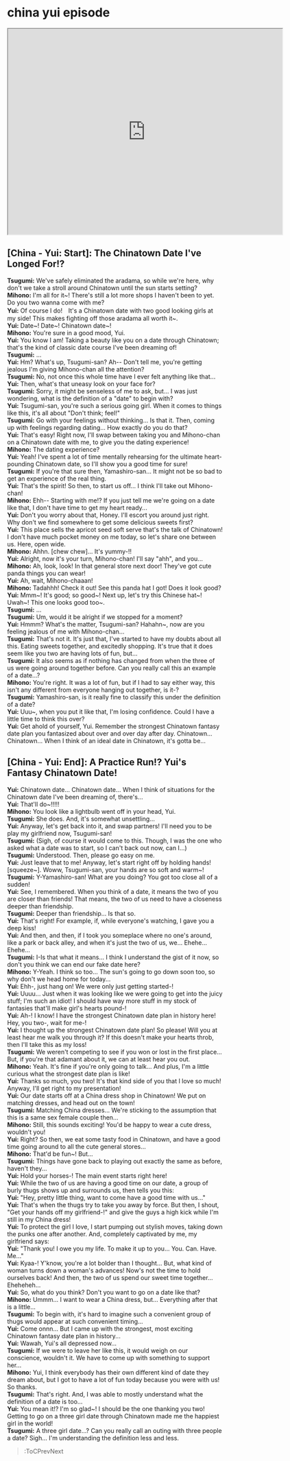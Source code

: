 
china yui episode
=================
[<iframe width="640" height="480" src="https://www.youtube.com/embed/Wuef7y1z6Q4"></iframe>](:Iframe)  

## [China - Yui: Start\]: The Chinatown Date I've Longed For\!\?
**Tsugumi:** We've safely eliminated the aradama, so while we're here, why don't we take a stroll around Chinatown until the sun starts setting\?  
**Mihono:** I'm all for it\~\! There's still a lot more shops I haven't been to yet\. Do you two wanna come with me\?  
**Yui:** Of course I do\!　It's a Chinatown date with two good looking girls at my side\! This makes fighting off those aradama all worth it\~\.  
**Yui:** Date\~\! Date\~\! Chinatown date\~\!  
**Mihono:** You're sure in a good mood, Yui\.  
**Yui:** You know I am\! Taking a beauty like you on a date through Chinatown; that's the kind of classic date course I've been dreaming of\!  
**Tsugumi:** \.\.\.  
**Yui:** Hm\? What's up, Tsugumi-san\? Ah-- Don't tell me, you're getting jealous I'm giving Mihono-chan all the attention\?  
**Tsugumi:** No, not once this whole time have I ever felt anything like that\.\.\.  
**Yui:** Then, what's that uneasy look on your face for\?  
**Tsugumi:** Sorry, it might be senseless of me to ask, but\.\.\. I was just wondering, what is the definition of a \"date\" to begin with\?  
**Yui:** Tsugumi-san, you're such a serious going girl\. When it comes to things like this, it's all about \"Don't think; feel\!\"  
**Tsugumi:** Go with your feelings without thinking\.\.\. Is that it\. Then, coming up with feelings regarding dating\.\.\. How exactly do you do that\?  
**Yui:** That's easy\! Right now, I'll swap between taking you and Mihono-chan on a Chinatown date with me, to give you the dating experience\!  
**Mihono:** The dating experience\?  
**Yui:** Yeah\! I've spent a lot of time mentally rehearsing for the ultimate heart-pounding Chinatown date, so I'll show you a good time for sure\!  
**Tsugumi:** If you're that sure then, Yamashiro-san\.\.\. It might not be so bad to get an experience of the real thing\.  
**Yui:** That's the spirit\! So then, to start us off\.\.\. I think I'll take out Mihono-chan\!  
**Mihono:** Ehh-- Starting with me\!\? If you just tell me we're going on a date like that, I don't have time to get my heart ready\.\.\.  
**Yui:** Don't you worry about that, Honey\. I'll escort you around just right\. Why don't we find somewhere to get some delicious sweets first\?  
**Yui:** This place sells the apricot seed soft serve that's the talk of Chinatown\! I don't have much pocket money on me today, so let's share one between us\. Here, open wide\.  
**Mihono:** Ahhn\. [chew chew\]\.\.\. It's yummy-\!\!  
**Yui:** Alright, now it's your turn, Mihono-chan\! I'll say \"ahh\", and you\.\.\.  
**Mihono:** Ah, look, look\! In that general store next door\! They've got cute panda things you can wear\!  
**Yui:** Ah, wait, Mihono-chaaan\!  
**Mihono:** Tadahhh\! Check it out\! See this panda hat I got\! Does it look good\?  
**Yui:** Mmm\~\! It's good; so good\~\! Next up, let's try this Chinese hat\~\! Uwah\~\! This one looks good too\~\.  
**Tsugumi:** \.\.\.  
**Tsugumi:** Um, would it be alright if we stopped for a moment\?  
**Yui:** Hmmm\? What's the matter, Tsugumi-san\? Hahahn\~, now are you feeling jealous of me with Mihono-chan\.\.\.  
**Tsugumi:** That's not it\. It's just that, I've started to have my doubts about all this\. Eating sweets together, and excitedly shopping\. It's true that it does seem like you two are having lots of fun, but\.\.\.  
**Tsugumi:** It also seems as if nothing has changed from when the three of us were going around together before\. Can you really call this an example of a date\.\.\.\?  
**Mihono:** You're right\. It was a lot of fun, but if I had to say either way, this isn't any different from everyone hanging out together, is it-\?  
**Tsugumi:** Yamashiro-san, is it really fine to classify this under the definition of a date\?  
**Yui:** Uuu\~, when you put it like that, I'm losing confidence\. Could I have a little time to think this over\?  
**Yui:** Get ahold of yourself, Yui\. Remember the strongest Chinatown fantasy date plan you fantasized about over and over day after day\. Chinatown\.\.\. Chinatown\.\.\. When I think of an ideal date in Chinatown, it's gotta be\.\.\.  

## [China - Yui: End\]: A Practice Run\!\? Yui's Fantasy Chinatown Date\!
**Yui:** Chinatown date\.\.\. Chinatown date\.\.\. When I think of situations for the Chinatown date I've been dreaming of, there's\.\.\.  
**Yui:** That'll do\~\!\!\!\!\!  
**Mihono:** You look like a lightbulb went off in your head, Yui\.  
**Tsugumi:** She does\. And, it's somewhat unsettling\.\.\.  
**Yui:** Anyway, let's get back into it, and swap partners\! I'll need you to be play my girlfriend now, Tsugumi-san\!  
**Tsugumi:** (Sigh, of course it would come to this\. Though, I was the one who asked what a date was to start, so I can't back out now, can I\.\.\.\)  
**Tsugumi:** Understood\. Then, please go easy on me\.  
**Yui:** Just leave that to me\! Anyway, let's start right off by holding hands\! [squeeze\~\]\. Woww, Tsugumi-san, your hands are so soft and warm\~\!  
**Tsugumi:** Y-Yamashiro-san\! What are you doing\? You got too close all of a sudden\!  
**Yui:** See, I remembered\. When you think of a date, it means the two of you are closer than friends\! That means, the two of us need to have a closeness deeper than friendship\.  
**Tsugumi:** Deeper than friendship\.\.\. Is that so\.  
**Yui:** That's right\! For example, if, while everyone's watching, I gave you a deep kiss\!  
**Yui:** And then, and then, if I took you someplace where no one's around, like a park or back alley, and when it's just the two of us, we\.\.\. Ehehe\.\.\. Ehehe\.\.\.  
**Tsugumi:** I-Is that what it means\.\.\.  I think I understand the gist of it now, so don't you think we can end our fake date here\?  
**Mihono:** Y-Yeah\. I think so too\.\.\. The sun's going to go down soon too, so why don't we head home for today\.\.\.  
**Yui:** Ehh-, just hang on\! We were only just getting started-\!  
**Yui:** Uuuu\.\.\. Just when it was looking like we were going to get into the juicy stuff; I'm such an idiot\! I should have way more stuff in my stock of fantasies that'll make girl's hearts pound-\!  
**Yui:** Ah-\! I know\! I have the strongest Chinatown date plan in history here\! Hey, you two-, wait for me-\!  
**Yui:** I thought up the strongest Chinatown date plan\! So please\! Will you at least hear me walk you through it\? If this doesn't make your hearts throb, then I'll take this as my loss\!  
**Tsugumi:** We weren't competing to see if you won or lost in the first place\.\.\. But, if you're that adamant about it, we can at least hear you out\.  
**Mihono:** Yeah\. It's fine if you're only going to talk\.\.\. And plus, I'm a little curious what the strongest date plan is like\!  
**Yui:** Thanks so much, you two\! It's that kind side of you that I love so much\! Anyway, I'll get right to my presentation\!  
**Yui:** Our date starts off at a China dress shop in Chinatown\! We put on matching dresses, and head out on the town\!  
**Tsugumi:** Matching China dresses\.\.\. We're sticking to the assumption that this is a same sex female couple then\.\.\.  
**Mihono:** Still, this sounds exciting\! You'd be happy to wear a cute dress, wouldn't you\!  
**Yui:** Right\? So then, we eat some tasty food in Chinatown, and have a good time going around to all the cute general stores\.\.\.  
**Mihono:** That'd be fun\~\! But\.\.\.  
**Tsugumi:** Things have gone back to playing out exactly the same as before, haven't they\.\.\.  
**Yui:** Hold your horses-\! The main event starts right here\!  
**Yui:** While the two of us are having a good time on our date, a group of burly thugs shows up and surrounds us, then tells you this:  
**Yui:** \"Hey, pretty little thing, want to come have a good time with us\.\.\.\"  
**Yui:** That's when the thugs try to take you away by force\. But then, I shout, \"Get your hands off my girlfriend-\!\" and give the guys a high kick while I'm still in my China dress\!  
**Yui:** To protect the girl I love, I start pumping out stylish moves, taking down the punks one after another\. And, completely captivated by me, my girlfriend says:  
**Yui:** \"Thank you\! I owe you my life\. To make it up to you\.\.\. You\. Can\. Have\. Me\.\.\.\"  
**Yui:** Kyaa-\! Y'know, you're a lot bolder than I thought\.\.\. But, what kind of woman turns down a woman's advances\! Now's not the time to hold ourselves back\! And then, the two of us spend our sweet time together\.\.\. Eheheheh\.\.\.  
**Yui:** So, what do you think\? Don't you want to go on a date like that\?  
**Mihono:** Ummm\.\.\. I want to wear a China dress, but\.\.\. Everything after that is a little\.\.\.  
**Tsugumi:** To begin with, it's hard to imagine such a convenient group of thugs would appear at such convenient timing\.\.\.  
**Yui:** Come onnn\.\.\. But I came up with the strongest, most exciting Chinatown fantasy date plan in history\.\.\.  
**Yui:** Wawah, Yui's all depressed now\.\.\.  
**Tsugumi:** If we were to leave her like this, it would weigh on our conscience, wouldn't it\. We have to come up with something to support her\.\.\.  
**Mihono:** Yui, I think everybody has their own different kind of date they dream about, but I got to have a lot of fun today because you were with us\! So thanks\.  
**Tsugumi:** That's right\. And, I was able to mostly understand what the definition of a date is too\.\.\.  
**Yui:** You mean it\!\? I'm so glad\~\! I should be the one thanking you two\! Getting to go on a three girl date through Chinatown made me the happiest girl in the world\!  
**Tsugumi:** A three girl date\.\.\.\? Can you really call an outing with three people a date\? Sigh\.\.\. I'm understanding the definition less and less\.  
> :ToCPrevNext